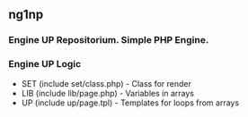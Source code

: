 ## ng1np
### Engine UP Repositorium. Simple PHP Engine.

### Engine UP Logic
- SET (include set/class.php) - Class for render
- LIB (include lib/page.php) - Variables in arrays
- UP (include up/page.tpl) - Templates for loops from arrays
